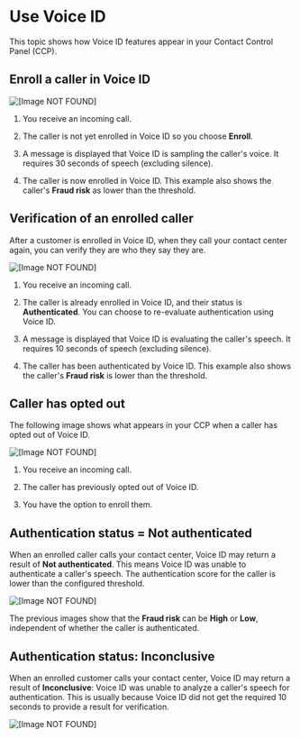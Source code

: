 # Use Voice ID<a name="use-voiceid"></a>

This topic shows how Voice ID features appear in your Contact Control Panel \(CCP\)\.

## Enroll a caller in Voice ID<a name="use-voiceid-notenrolled"></a>

![\[Image NOT FOUND\]](http://docs.aws.amazon.com/connect/latest/adminguide/images/voiceid-ccp-enrollment.png)

1. You receive an incoming call\.

1. The caller is not yet enrolled in Voice ID so you choose **Enroll**\.

1. A message is displayed that Voice ID is sampling the caller's voice\. It requires 30 seconds of speech \(excluding silence\)\. 

1. The caller is now enrolled in Voice ID\. This example also shows the caller's **Fraud risk** as lower than the threshold\.

## Verification of an enrolled caller<a name="use-voiceid-reenroll"></a>

After a customer is enrolled in Voice ID, when they call your contact center again, you can verify they are who they say they are\.

![\[Image NOT FOUND\]](http://docs.aws.amazon.com/connect/latest/adminguide/images/voiceid-ccp-reenroll.png)

1. You receive an incoming call\.

1. The caller is already enrolled in Voice ID, and their status is **Authenticated**\. You can choose to re\-evaluate authentication using Voice ID\.

1. A message is displayed that Voice ID is evaluating the caller's speech\. It requires 10 seconds of speech \(excluding silence\)\. 

1. The caller has been authenticated by Voice ID\. This example also shows the caller's **Fraud risk** is lower than the threshold\.

## Caller has opted out<a name="use-voiceid-optout"></a>

The following image shows what appears in your CCP when a caller has opted out of Voice ID\.

![\[Image NOT FOUND\]](http://docs.aws.amazon.com/connect/latest/adminguide/images/voiceid-ccp-optout.png)

1. You receive an incoming call\.

1. The caller has previously opted out of Voice ID\. 

1. You have the option to enroll them\.

## Authentication status = Not authenticated<a name="use-voiceid-mismatch"></a>

When an enrolled caller calls your contact center, Voice ID may return a result of **Not authenticated**\. This means Voice ID was unable to authenticate a caller's speech\. The authentication score for the caller is lower than the configured threshold\.

![\[Image NOT FOUND\]](http://docs.aws.amazon.com/connect/latest/adminguide/images/voiceid-ccp-not-authenticated.png)

The previous images show that the **Fraud risk** can be **High** or **Low**, independent of whether the caller is authenticated\. 

## Authentication status: Inconclusive<a name="use-voiceid-inconclusive"></a>

When an enrolled customer calls your contact center, Voice ID may return a result of **Inconclusive**: Voice ID was unable to analyze a caller's speech for authentication\. This is usually because Voice ID did not get the required 10 seconds to provide a result for verification\. 

![\[Image NOT FOUND\]](http://docs.aws.amazon.com/connect/latest/adminguide/images/voiceid-ccp-inconclusive.png)